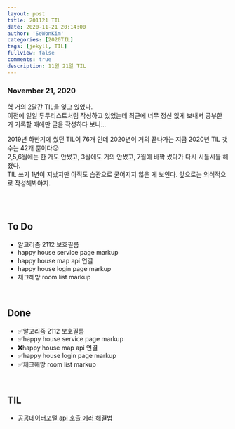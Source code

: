 ```yaml
---
layout: post
title: 201121 TIL
date: 2020-11-21 20:14:00
author: 'SeWonKim'
categories: [2020TIL]
tags: [jekyll, TIL]
fullview: false
comments: true
description: 11월 21일 TIL
---
```


### November 21, 2020

헉 거의 2달간 TIL을 잊고 있었다.  
이전에 일일 투두리스트처럼 작성하고 있었는데 최근에 너무 정신 없게 보내서 공부한 거 기록할 때에만 글을 작성하다 보니...

2019년 하반기에 썼던 TIL이 76개 인데 2020년이 거의 끝나가는 지금 2020년 TIL 갯수는 42개 뿐이다😥  
2,5,6월에는 한 개도 안썼고, 3월에도 거의 안썼고, 7월에 바짝 썼다가 다시 시들시들 해졌다.  
TIL 쓰기 1년이 지났지만 아직도 습관으로 굳어지지 않은 게 보인다. 앞으로는 의식적으로 작성해봐야지.

&nbsp;  
&nbsp;

## To Do

- 알고리즘 2112 보호필름
- happy house service page markup
- happy house map api 연결
- happy house login page markup
- 체크해방 room list markup

&nbsp;
&nbsp;

## Done

- ✅알고리즘 2112 보호필름
- ✅happy house service page markup
- ❌happy house map api 연결
- ✅happy house login page markup
- ✅체크해방 room list markup

&nbsp;
&nbsp;

## TIL

- [공공데이터포털 api 호출 에러 해결법](https://sewonkimm.github.io/devlog/2020/11/21/nationalData.html)

&nbsp;
&nbsp;
